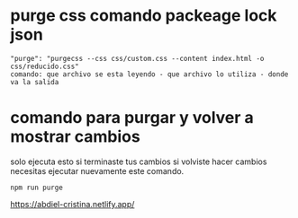 # purge css comando packeage lock json

    "purge": "purgecss --css css/custom.css --content index.html -o css/reducido.css"
    comando: que archivo se esta leyendo - que archivo lo utiliza - donde va la salida

# comando para purgar y volver a mostrar cambios 
solo ejecuta esto si terminaste tus cambios 
si volviste hacer cambios necesitas ejecutar nuevamente este comando.
  
    npm run purge

https://abdiel-cristina.netlify.app/